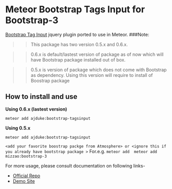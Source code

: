 
# Meteor Bootstrap Tags Input for Bootstrap-3 


[Bootstrap Tag Input](https://github.com/timschlechter/bootstrap-tagsinput) jquery plugin ported to use in Meteor.
###Note: 
>>This package has two version 0.5.x and 0.6.x.

>>0.6.x is default/lastest version of package as of now which will have Bootstrap package installed out of box.

>>0.5.x is version of package which does not come with Bootstrap as dependency. Using this version will require to install of Boostrap package 


## How to install and use 

**Using 0.6.x (lastest version)**

`meteor add ajduke:bootstrap-tagsinput`


**Using 0.5.x**

`meteor add ajduke:bootstrap-tagsinput`

`<add your favorite boostrap packge from Atmosphere> or <ignore this if you already have bootstrap package >`
For.e.g.
`meteor add  meteor add mizzao:bootstrap-3`


For more usage, please consult documentation on following links-


- [Official Repo](https://github.com/timschlechter/bootstrap-tagsinput)
- [Demo Site](http://timschlechter.github.io/bootstrap-tagsinput/examples/)
